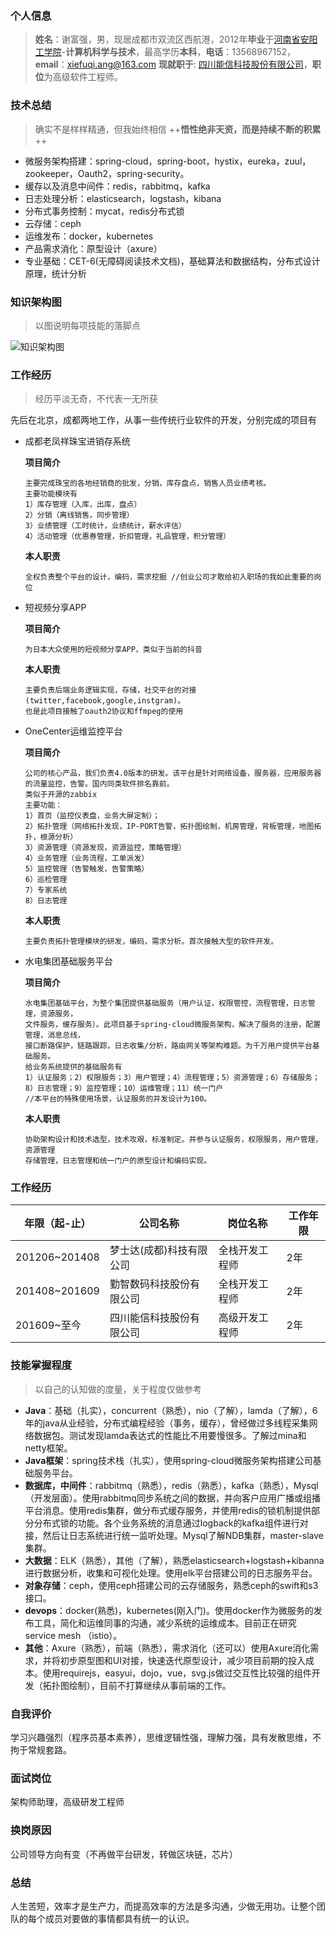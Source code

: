 ### 个人信息

> **姓名**：谢富强，男，现居成都市双流区西航港，2012年**毕业**于[河南省安阳工学院](http://www.ayit.edu.cn/)-**计算机科学与技术**，最高学历**本科**，**电话**：13568967152，**email**：xiefuqi.ang@163.com **现就职于**: [四川能信科技股份有限公司](http://www.lensyn.com/#/index)，**职位**为高级软件工程师。

### 技术总结
> 确实不是样样精通，但我始终相信 ++**悟性绝非天资，而是持续不断的积累**++

+ 微服务架构搭建：spring-cloud，spring-boot，hystix，eureka，zuul，zookeeper，Oauth2，spring-security。
+ 缓存以及消息中间件：redis，rabbitmq，kafka
+ 日志处理分析：elasticsearch，logstash，kibana
+ 分布式事务控制：mycat，redis分布式锁
+ 云存储：ceph
+ 运维发布：docker，kubernetes
+ 产品需求消化：原型设计（axure）
+ 专业基础：CET-6(无障碍阅读技术文档)，基础算法和数据结构，分布式设计原理，统计分析

### 知识架构图
> 以图说明每项技能的落脚点

![知识架构图](https://note.youdao.com/yws/api/personal/file/90B07318B26A4512AC412F9A25F9E9AC?method=download&shareKey=c2216e4ebcc987c4cb7958ec346c9598)

### 工作经历
> 经历平淡无奇，不代表一无所获

先后在北京，成都两地工作，从事一些传统行业软件的开发，分别完成的项目有

+ 成都老凤祥珠宝进销存系统

    **项目简介**
    ```
    主要完成珠宝的各地经销商的批发，分销，库存盘点，销售人员业绩考核。
    主要功能模块有
    1）库存管理（入库，出库，盘点）
    2）分销（离线销售，同步管理）
    3）业绩管理（工时统计，业绩统计，薪水评估）
    4）活动管理（优惠券管理，折扣管理，礼品管理，积分管理）
    ```
    **本人职责**
    ```
    全权负责整个平台的设计，编码，需求挖掘 //创业公司才敢给初入职场的我如此重要的岗位
    ```

+ 短视频分享APP

    **项目简介**
    ```
    为日本大众使用的短视频分享APP，类似于当前的抖音
    ```
    **本人职责**
    ```
    主要负责后端业务逻辑实现，存储，社交平台的对接(twitter,facebook,google,instgram)。
    也是此项目接触了oauth2协议和ffmpeg的使用
    ```
+ OneCenter运维监控平台

    **项目简介**
    ```
    公司的核心产品，我们负责4.0版本的研发。该平台是针对网络设备，服务器，应用服务器的流量监控，告警。国内同类软件排名靠前。
    类似于开源的zabbix
    主要功能：
    1）首页（监控仪表盘，业务大屏定制）；
    2）拓扑管理（网络拓扑发现，IP-PORT告警，拓扑图绘制，机房管理，背板管理，地图拓扑，根源分析）
    3）资源管理（资源发现，资源监控，策略管理）
    4）业务管理（业务流程，工单派发）
    5）监控管理（告警触发，告警策略）
    6）巡检管理
    7）专家系统
    8）日志管理
    ```
    **本人职责**
    ```
    主要负责拓扑管理模块的研发，编码，需求分析。首次接触大型的软件开发。
    ```
+ 水电集团基础服务平台

    **项目简介**
    ```
    水电集团基础平台，为整个集团提供基础服务（用户认证，权限管控，流程管理，日志管理，资源服务，
    文件服务，缓存服务）。此项目基于spring-cloud微服务架构，解决了服务的注册，配置管理，消息总线，
    接口断路保护，链路跟踪，日志收集/分析，路由网关等架构难题。为千万用户提供平台基础服务。
    给业务系统提供的基础服务有
    1）认证服务；2）权限服务；3）用户管理；4）流程管理；5）资源管理；6）存储服务；
    8）日志管理；9）监控管理；10）运维管理；11）统一门户
    //本平台的特殊使用场景，认证服务的并发设计为100。
    ```
    **本人职责**
    ```
    协助架构设计和技术选型，技术攻艰，标准制定。并参与认证服务，权限服务，用户管理，资源管理
    存储管理，日志管理和统一门户的原型设计和编码实现。
    ```

### 工作经历

年限（起-止） | 公司名称 | 岗位名称 | 工作年限
---|---|---|---
201206~201408 | 梦士达(成都)科技有限公司 | 全栈开发工程师 | 2年
201408~201609 | 勤智数码科技股份有限公司 | 全栈开发工程师 | 2年
201609~至今   | 四川能信科技股份有限公司 | 高级开发工程师 | 2年

### 技能掌握程度
> 以自己的认知做的度量，关于程度仅做参考

+ **Java**：基础（扎实），concurrent（熟悉），nio（了解），lamda（了解），6年的java从业经验，分布式编程经验（事务，缓存），曾经做过多线程采集网络数据包。测试发现lamda表达式的性能比不用要慢很多。了解过mina和netty框架。
+ **Java框架**：spring技术栈（扎实），使用spring-cloud微服务架构搭建公司基础服务平台。
+ **数据库，中间件**：rabbitmq（熟悉），redis（熟悉），kafka（熟悉），Mysql（开发层面）。使用rabbitmq同步系统之间的数据，并向客户应用广播或组播平台消息。使用redis集群，做分布式缓存服务，并使用redis的锁机制提供部分分布式锁的功能。各个业务系统的消息通过logback的kafka组件进行对接，然后让日志系统进行统一监听处理。Mysql了解NDB集群，master-slave集群。
+ **大数据**：ELK（熟悉），其他（了解），熟悉elasticsearch+logstash+kibanna进行数据分析，收集和可视化处理。使用elk平台搭建公司的日志服务平台。
+ **对象存储**：ceph，使用ceph搭建公司的云存储服务，熟悉ceph的swift和s3接口。
+ **devops**：docker(熟悉)，kubernetes(刚入门)。使用docker作为微服务的发布工具，简化和运维同事的沟通，减少系统的运维成本。目前正在研究service mesh （istio）。
+ **其他**：Axure（熟悉），前端（熟悉），需求消化（还可以）使用Axure消化需求，并将初步原型图和UI对接，快速迭代原型设计，减少项目前期的投入成本。使用requirejs，easyui，dojo，vue，svg.js做过交互性比较强的组件开发（拓扑图绘制），目前不打算继续从事前端的工作。

### 自我评价
学习兴趣强烈（程序员基本素养），思维逻辑性强，理解力强，具有发散思维，不拘于常规套路。

### 面试岗位
架构师助理，高级研发工程师

### 换岗原因
公司领导方向有变（不再做平台研发，转做区块链，芯片）

### 总结
人生苦短，效率才是生产力，而提高效率的方法是多沟通，少做无用功。让整个团队的每个成员对要做的事情都具有统一的认识。